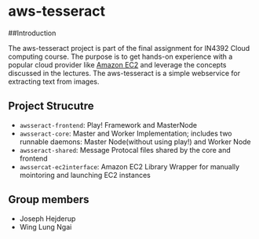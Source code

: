 aws-tesseract
=============

##Introduction

The aws-tesseract project is part of the final assignment for IN4392 Cloud computing course. The purpose is to get hands-on experience with a popular cloud provider like [Amazon EC2](http://aws.amazon.com/ec2/) and leverage the concepts discussed in the lectures. The aws-tesseract is a simple webservice for extracting text from images.

## Project Strucutre

* ``awsseract-frontend``: Play! Framework and MasterNode
* ``awsseract-core``: Master and Worker Implementation; includes two runnable daemons: Master Node(without using play!) and Worker Node
* ``awsseract-shared``: Message Protocal files shared by the core and frontend
* ``awssercat-ec2interface``: Amazon EC2 Library Wrapper for manually mointoring and launching EC2 instances

## Group members

* Joseph Hejderup
* Wing Lung Ngai
